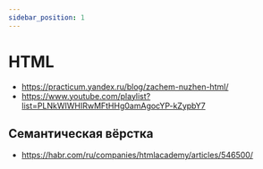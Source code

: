 ```yaml
---
sidebar_position: 1
---
```


# HTML

- https://practicum.yandex.ru/blog/zachem-nuzhen-html/
- https://www.youtube.com/playlist?list=PLNkWIWHIRwMFtHHg0amAgocYP-kZypbY7

## Семантическая вёрстка

- https://habr.com/ru/companies/htmlacademy/articles/546500/




